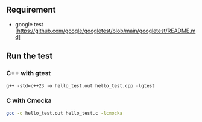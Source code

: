 ## Requirement 
- google test [https://github.com/google/googletest/blob/main/googletest/README.md]

## Run the test 
### C++ with gtest
```
g++ -std=c++23 -o hello_test.out hello_test.cpp -lgtest
```

### C with Cmocka

``` sh
gcc -o hello_test.out hello_test.c -lcmocka
```
